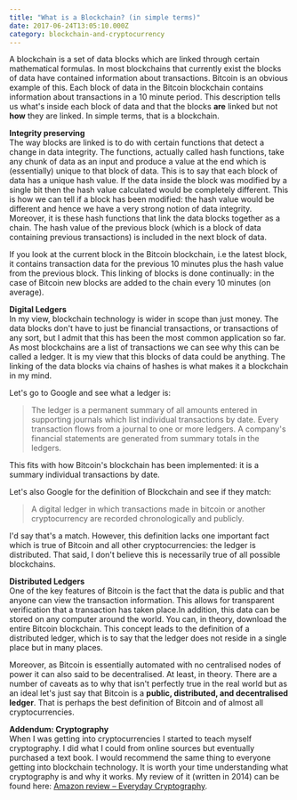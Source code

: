 ```yaml
---
title: "What is a Blockchain? (in simple terms)"
date: 2017-06-24T13:05:10.000Z
category: blockchain-and-cryptocurrency
---
```


A blockchain is a set of data blocks which are linked through certain mathematical formulas. In most blockchains that currently exist the blocks of data have contained information about transactions. Bitcoin is an obvious example of this. Each block of data in the Bitcoin blockchain contains information about transactions in a 10 minute period. This description tells us what's inside each block of data and that the blocks **are** linked but not **how** they are linked. In simple terms, that is a blockchain.

**Integrity preserving**  
The way blocks are linked is to do with certain functions that detect a change in data integrity. The functions, actually called hash functions, take any chunk of data as an input and produce a value at the end which is (essentially) unique to that block of data. This is to say that each block of data has a unique hash value. If the data inside the block was modified by a single bit then the hash value calculated would be completely different. This is how we can tell if a block has been modified: the hash value would be different and hence we have a very strong notion of data integrity. Moreover, it is these hash functions that link the data blocks together as a chain. The hash value of the previous block (which is a block of data containing previous transactions) is included in the next block of data.

If you look at the current block in the Bitcoin blockchain, i.e the latest block, it contains transaction data for the previous 10 minutes plus the hash value from the previous block. This linking of blocks is done continually: in the case of Bitcoin new blocks are added to the chain every 10 minutes (on average).

**Digital Ledgers**  
In my view, blockchain technology is wider in scope than just money. The data blocks don't have to just be financial transactions, or transactions of any sort, but I admit that this has been the most common application so far. As most blockchains are a list of transactions we can see why this can be called a ledger. It is my view that this blocks of data could be anything. The linking of the data blocks via chains of hashes is what makes it a blockchain in my mind.

Let's go to Google and see what a ledger is:

> The ledger is a permanent summary of all amounts entered in supporting journals which list individual transactions by date. Every transaction flows from a journal to one or more ledgers. A company's financial statements are generated from summary totals in the ledgers.

This fits with how Bitcoin's blockchain has been implemented: it is a summary individual transactions by date.

Let's also Google for the definition of Blockchain and see if they match:

> A digital ledger in which transactions made in bitcoin or another cryptocurrency are recorded chronologically and publicly.

I'd say that's a match. However, this definition lacks one important fact which is true of Bitcoin and all other cryptocurrencies: the ledger is distributed. That said, I don't believe this is necessarily true of all possible blockchains.

**Distributed Ledgers**  
One of the key features of Bitcoin is the fact that the data is public and that anyone can view the transaction information. This allows for transparent verification that a transaction has taken place.In addition, this data can be stored on any computer around the world. You can, in theory, download the entire Bitcoin blockchain. This concept leads to the definition of a distributed ledger, which is to say that the ledger does not reside in a single place but in many places.

Moreover, as Bitcoin is essentially automated with no centralised nodes of power it can also said to be decentralised. At least, in theory. There are a number of caveats as to why that isn't perfectly true in the real world but as an ideal let's just say that Bitcoin is a **public, distributed, and decentralised ledger**. That is perhaps the best definition of Bitcoin and of almost all cryptocurrencies.

**Addendum: Cryptography**  
When I was getting into cryptocurrencies I started to teach myself cryptography. I did what I could from online sources but eventually purchased a text book. I would recommend the same thing to everyone getting into blockchain technology. It is worth your time understanding what cryptography is and why it works. My review of it (written in 2014) can be found here: [Amazon review – Everyday Cryptography](https://www.amazon.co.uk/review/R2IOFU3J6EI4LA/ref=cm_cr_rdp_perm).
